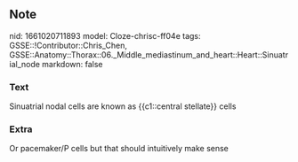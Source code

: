 ## Note
nid: 1661020711893
model: Cloze-chrisc-ff04e
tags: GSSE::!Contributor::Chris_Chen, GSSE::Anatomy::Thorax::06._Middle_mediastinum_and_heart::Heart::Sinuatrial_node
markdown: false

### Text
<div class="toggle">
  Sinuatrial nodal cells are known as {{c1::central stellate}}
  cells
</div>

### Extra
Or pacemaker/P cells but that should intuitively make sense
